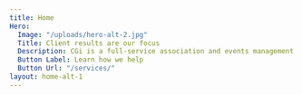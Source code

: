 ```yaml
---
title: Home
Hero:
  Image: "/uploads/hero-alt-2.jpg"
  Title: Client results are our focus
  Description: CGi is a full-service association and events management company.
  Button Label: Learn how we help
  Button Url: "/services/"
layout: home-alt-1
---
```


